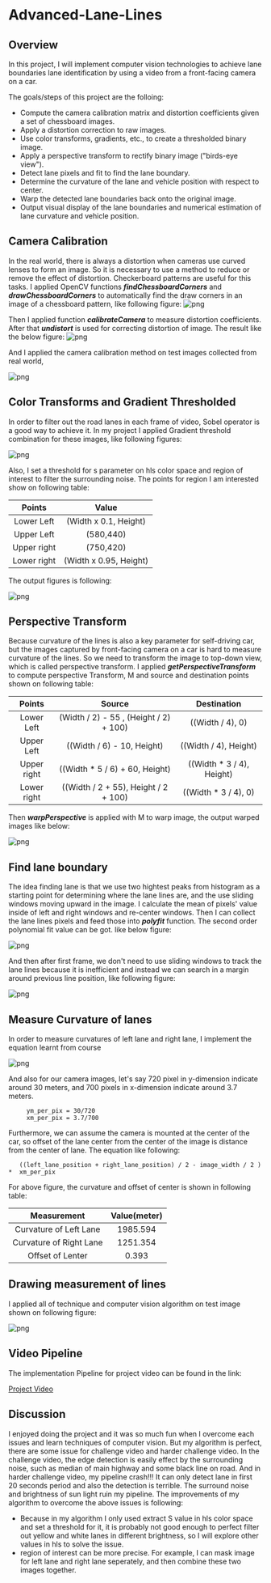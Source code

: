 # Advanced-Lane-Lines


## Overview
In this project, I will implement computer vision technologies to achieve lane boundaries lane identification
by using a video from a front-facing camera on a car. 

The goals/steps of this project are the folloing:
  * Compute the camera calibration matrix and distortion coefficients given a set of chessboard images.
  * Apply a distortion correction to raw images.
  * Use color transforms, gradients, etc., to create a thresholded binary image.
  * Apply a perspective transform to rectify binary image ("birds-eye view").
  * Detect lane pixels and fit to find the lane boundary.
  * Determine the curvature of the lane and vehicle position with respect to center.
  * Warp the detected lane boundaries back onto the original image.
  * Output visual display of the lane boundaries and numerical estimation of lane curvature and vehicle position.


## Camera Calibration
In the real world, there is always a distortion when cameras use curved lenses to form an image. So it is necessary to 
use a method to reduce or remove the effect of distortion. Checkerboard patterns are useful for this tasks. I applied 
OpenCV functions **_findChessboardCorners_** and **_drawChessboardCorners_** to automatically find the draw corners in an image of
a chessboard pattern, like following figure:
![png](Figures/chessboard.png)

Then I applied function **_calibrateCamera_** to measure distortion coefficients. After that **_undistort_** is used for
correcting distortion of image. The result like the below figure:
![png](Figures/chessboard_undist.png)

And I applied the camera calibration method on test images collected from real world,

![png](Figures/test_images_undist.png)

## Color Transforms and Gradient Thresholded
In order to filter out the road lanes in each frame of video, Sobel operator is a good way to achieve it. In my project I applied Gradient threshold combination for these images, like following figures:

![png](Figures/test_images_Gradient_Thresholded.png)

Also, I set a threshold for s parameter on hls color space and region of interest to filter the surrounding noise.
The points for region I am interested show on following table:


| Points                         |     Value                       |
|:---------------------:|:---------------------------------------------:|
| Lower Left                 | (Width x 0.1, Height)                                     |
| Upper Left              | (580,440) |
| Upper right         | (750,420)   |
| Lower right     | (Width x 0.95, Height)  |

The output figures is following:

![png](Figures/roi_image.png)

## Perspective Transform
Because curvature of the lines is also a key parameter for self-driving car, but the images captured by front-facing camera on a car is hard to measure curvature of the lines. So we need to transform the image to top-down view, which is called perspective transform. 
I applied **_getPerspectiveTransform_** to compute perspective Transform, M and source and destination points shown on following table:



| Points                         |     Source                       |   Destination            |
|:---------------------:|:---------------------------------------------:|:---------------------------------------------:|
| Lower Left                 | (Width / 2) - 55 , (Height / 2) + 100)    |  ((Width / 4), 0)  |
| Upper Left              | ((Width / 6) - 10, Height) |        ((Width / 4), Height)|
| Upper right         | ((Width * 5 / 6) + 60, Height)   |    ((Width * 3 / 4), Height)   |
| Lower right     | ((Width / 2 + 55), Height / 2 + 100)  |   ((Width * 3 / 4), 0)     |

Then **_warpPerspective_** is applied with M to warp image, the output warped images like below:

![png](Figures/warped_images.png)

## Find lane boundary 
The idea finding lane is that we use two hightest peaks from histogram as a starting point for determining where the lane lines are, and the use sliding windows moving upward in the image. I calculate the mean of pixels' value inside of left and 
right windows and re-center windows. Then I can collect the lane lines pixels and feed those into **_polyfit_** function.
The second order polynomial fit value can be got. like below figure:

![png](Figures/find_lane_rec.png)

And then after first frame, we don't need to use sliding windows to track the lane lines because it is inefficient and instead we can search in a margin around previous line position, like following figure:

![png](Figures/find_lane_around.png)

## Measure Curvature of lanes
In order to measure curvatures of left lane and right lane, I implement the equation learnt from course

![png](Figures/curv_equ.png)


And also for our camera images, let's say 720 pixel in y-dimension indicate around 30 meters, and 700 pixels in x-dimension indicate around 3.7 meters. 

         ym_per_pix = 30/720
         xm_per_pix = 3.7/700
Furthermore, we can assume the camera is mounted at the center of the car, so offset of the lane center from the center of the image is distance from the center of lane. The equation like following:

       ((left_lane_position + right_lane_position) / 2 - image_width / 2 ) *  xm_per_pix
       
For above figure, the curvature and offset of center is shown in following table:


| Measurement                         |     Value(meter)                       |  
|:---------------------:|:---------------------------------------------:|
| Curvature of Left Lane                | 1985.594   | 
| Curvature of Right Lane                | 1251.354| 
| Offset of Lenter        | 0.393   |

## Drawing measurement of lines
I applied all of technique and computer vision algorithm on test image shown on following figure:

![png](Figures/measure_image.png)

## Video Pipeline
The implementation Pipeline for project video can be found in the link:

[Project Video](https://youtu.be/mFVmcjrYePw)

## Discussion
I enjoyed doing the project and it was so much fun when I overcome each issues and learn techniques of computer vision. But my algorithm is perfect, there are some issue for challenge video and harder challenge video. In the challenge video, the edge detection is easily effect by the surrounding noise, such as median of main highway and some black line on road. And in harder challenge video, my pipeline crash!!! It can only detect lane in first 20 seconds period and also the detection is terrible. The surround noise and brightness of sun light ruin my pipeline. 
The improvements of my algorithm to overcome the above issues is following: 
   * Because in my algorithm I only used extract S value in hls color space and set a threshold for it, it is probably not good enough to perfect filter out yellow and white lanes in different brightness, so I will explore other values in hls to solve the issue.
   * region of interest can be more precise. For example, I can mask image for left lane  and right lane seperately, and then combine these two images together.
